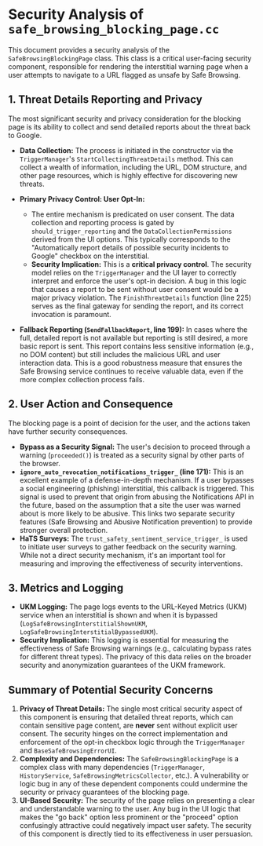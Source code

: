# Security Analysis of `safe_browsing_blocking_page.cc`

This document provides a security analysis of the `SafeBrowsingBlockingPage` class. This class is a critical user-facing security component, responsible for rendering the interstitial warning page when a user attempts to navigate to a URL flagged as unsafe by Safe Browsing.

## 1. Threat Details Reporting and Privacy

The most significant security and privacy consideration for the blocking page is its ability to collect and send detailed reports about the threat back to Google.

- **Data Collection:** The process is initiated in the constructor via the `TriggerManager`'s `StartCollectingThreatDetails` method. This can collect a wealth of information, including the URL, DOM structure, and other page resources, which is highly effective for discovering new threats.

- **Primary Privacy Control: User Opt-In:**
  - The entire mechanism is predicated on user consent. The data collection and reporting process is gated by `should_trigger_reporting` and the `DataCollectionPermissions` derived from the UI options. This typically corresponds to the "Automatically report details of possible security incidents to Google" checkbox on the interstitial.
  - **Security Implication:** This is a **critical privacy control**. The security model relies on the `TriggerManager` and the UI layer to correctly interpret and enforce the user's opt-in decision. A bug in this logic that causes a report to be sent without user consent would be a major privacy violation. The `FinishThreatDetails` function (line 225) serves as the final gateway for sending the report, and its correct invocation is paramount.

- **Fallback Reporting (`SendFallbackReport`, line 199):** In cases where the full, detailed report is not available but reporting is still desired, a more basic report is sent. This report contains less sensitive information (e.g., no DOM content) but still includes the malicious URL and user interaction data. This is a good robustness measure that ensures the Safe Browsing service continues to receive valuable data, even if the more complex collection process fails.

## 2. User Action and Consequence

The blocking page is a point of decision for the user, and the actions taken have further security consequences.

- **Bypass as a Security Signal:** The user's decision to proceed through a warning (`proceeded()`) is treated as a security signal by other parts of the browser.
- **`ignore_auto_revocation_notifications_trigger_` (line 171):** This is an excellent example of a defense-in-depth mechanism. If a user bypasses a social engineering (phishing) interstitial, this callback is triggered. This signal is used to prevent that origin from abusing the Notifications API in the future, based on the assumption that a site the user was warned about is more likely to be abusive. This links two separate security features (Safe Browsing and Abusive Notification prevention) to provide stronger overall protection.
- **HaTS Surveys:** The `trust_safety_sentiment_service_trigger_` is used to initiate user surveys to gather feedback on the security warning. While not a direct security mechanism, it's an important tool for measuring and improving the effectiveness of security interventions.

## 3. Metrics and Logging

- **UKM Logging:** The page logs events to the URL-Keyed Metrics (UKM) service when an interstitial is shown and when it is bypassed (`LogSafeBrowsingInterstitialShownUKM`, `LogSafeBrowsingInterstitialBypassedUKM`).
- **Security Implication:** This logging is essential for measuring the effectiveness of Safe Browsing warnings (e.g., calculating bypass rates for different threat types). The privacy of this data relies on the broader security and anonymization guarantees of the UKM framework.

## Summary of Potential Security Concerns

1.  **Privacy of Threat Details:** The single most critical security aspect of this component is ensuring that detailed threat reports, which can contain sensitive page content, are **never** sent without explicit user consent. The security hinges on the correct implementation and enforcement of the opt-in checkbox logic through the `TriggerManager` and `BaseSafeBrowsingErrorUI`.
2.  **Complexity and Dependencies:** The `SafeBrowsingBlockingPage` is a complex class with many dependencies (`TriggerManager`, `HistoryService`, `SafeBrowsingMetricsCollector`, etc.). A vulnerability or logic bug in any of these dependent components could undermine the security or privacy guarantees of the blocking page.
3.  **UI-Based Security:** The security of the page relies on presenting a clear and understandable warning to the user. Any bug in the UI logic that makes the "go back" option less prominent or the "proceed" option confusingly attractive could negatively impact user safety. The security of this component is directly tied to its effectiveness in user persuasion.